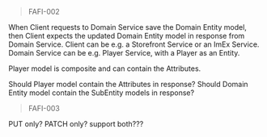 
> FAFI-002

When Client requests to Domain Service save the Domain Entity model, then Client expects the updated Domain Entity model in response from Domain Service.
Client can be e.g. a Storefront Service or an ImEx Service.
Domain Service can be e.g. Player Service, with a Player as an Entity. 

Player model is composite and can contain the Attributes.

Should Player model contain the Attributes in response?
Should Domain Entity model contain the SubEntity models in response?




> FAFI-003

PUT only? PATCH only? support both???



